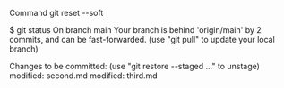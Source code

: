 Command git reset --soft

$ git status
On branch main
Your branch is behind 'origin/main' by 2 commits, and can be fast-forwarded.
(use "git pull" to update your local branch)

Changes to be committed:
(use "git restore --staged <file>..." to unstage)
modified: second.md
modified: third.md
